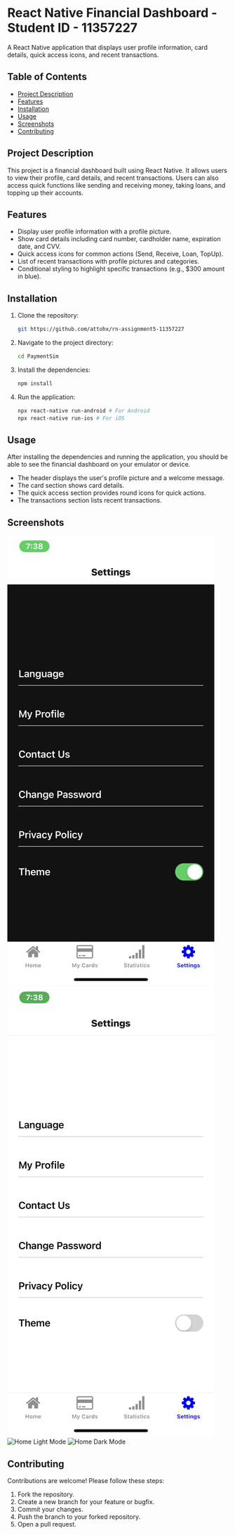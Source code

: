 # React Native Financial Dashboard - Student ID - 11357227

A React Native application that displays user profile information, card details, quick access icons, and recent transactions.

## Table of Contents
- [Project Description](#project-description)
- [Features](#features)
- [Installation](#installation)
- [Usage](#usage)
- [Screenshots](#screenshots)
- [Contributing](#contributing)

## Project Description

This project is a financial dashboard built using React Native. It allows users to view their profile, card details, and recent transactions. Users can also access quick functions like sending and receiving money, taking loans, and topping up their accounts.

## Features

- Display user profile information with a profile picture.
- Show card details including card number, cardholder name, expiration date, and CVV.
- Quick access icons for common actions (Send, Receive, Loan, TopUp).
- List of recent transactions with profile pictures and categories.
- Conditional styling to highlight specific transactions (e.g., $300 amount in blue).

## Installation

1. Clone the repository:
    ```bash
    git https://github.com/attohx/rn-assignment5-11357227
    ```

2. Navigate to the project directory:
    ```bash
    cd PaymentSim
    ```

3. Install the dependencies:
    ```bash
    npm install
    ```

4. Run the application:
    ```bash
    npx react-native run-android # For Android
    npx react-native run-ios # For iOS
    ```

## Usage

After installing the dependencies and running the application, you should be able to see the financial dashboard on your emulator or device.

- The header displays the user's profile picture and a welcome message.
- The card section shows card details.
- The quick access section provides round icons for quick actions.
- The transactions section lists recent transactions.

## Screenshots

![Settings Dark Mode](./shot1.png)
![Settings Light Mode](./shot2.png)
![Home Light Mode](./shot5.png)
![Home Dark Mode](./shot4.png)


## Contributing

Contributions are welcome! Please follow these steps:

1. Fork the repository.
2. Create a new branch for your feature or bugfix.
3. Commit your changes.
4. Push the branch to your forked repository.
5. Open a pull request.

